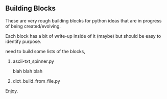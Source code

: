 ## Building Blocks

These are very rough building blocks for python ideas that are in progress of being created/evolving.




Each block has a bit of write-up inside of it (maybe) but should be easy to identify purpose.

need to build some lists of the blocks, 


1. ascii-txt_spinner.py

   blah blah blah


2. dict_build_from_file.py

Enjoy.

